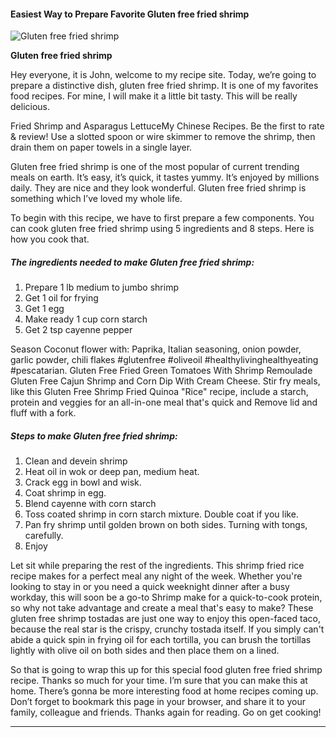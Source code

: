             

#### Easiest Way to Prepare Favorite Gluten free fried shrimp

![Gluten free fried shrimp](https://img-global.cpcdn.com/recipes/4914975077302272/751x532cq70/gluten-free-fried-shrimp-recipe-main-photo.jpg)

**Gluten free fried shrimp**

Hey everyone, it is John, welcome to my recipe site. Today, we’re going to prepare a distinctive dish, gluten free fried shrimp. It is one of my favorites food recipes. For mine, I will make it a little bit tasty. This will be really delicious.

Fried Shrimp and Asparagus LettuceMy Chinese Recipes. Be the first to rate & review! Use a slotted spoon or wire skimmer to remove the shrimp, then drain them on paper towels in a single layer.

Gluten free fried shrimp is one of the most popular of current trending meals on earth. It’s easy, it’s quick, it tastes yummy. It’s enjoyed by millions daily. They are nice and they look wonderful. Gluten free fried shrimp is something which I’ve loved my whole life.

To begin with this recipe, we have to first prepare a few components. You can cook gluten free fried shrimp using 5 ingredients and 8 steps. Here is how you cook that.

##### The ingredients needed to make Gluten free fried shrimp:

1.  Prepare 1 lb medium to jumbo shrimp
2.  Get 1 oil for frying
3.  Get 1 egg
4.  Make ready 1 cup corn starch
5.  Get 2 tsp cayenne pepper

Season Coconut flower with: Paprika, Italian seasoning, onion powder, garlic powder, chili flakes #glutenfree #oliveoil #healthylivinghealthyeating #pescatarian. Gluten Free Fried Green Tomatoes With Shrimp Remoulade Gluten Free Cajun Shrimp and Corn Dip With Cream Cheese. Stir fry meals, like this Gluten Free Shrimp Fried Quinoa "Rice" recipe, include a starch, protein and veggies for an all-in-one meal that's quick and Remove lid and fluff with a fork.

##### Steps to make Gluten free fried shrimp:

1.  Clean and devein shrimp
2.  Heat oil in wok or deep pan, medium heat.
3.  Crack egg in bowl and wisk.
4.  Coat shrimp in egg.
5.  Blend cayenne with corn starch
6.  Toss coated shrimp in corn starch mixture. Double coat if you like.
7.  Pan fry shrimp until golden brown on both sides. Turning with tongs, carefully.
8.  Enjoy

Let sit while preparing the rest of the ingredients. This shrimp fried rice recipe makes for a perfect meal any night of the week. Whether you're looking to stay in or you need a quick weeknight dinner after a busy workday, this will soon be a go-to Shrimp make for a quick-to-cook protein, so why not take advantage and create a meal that's easy to make? These gluten free shrimp tostadas are just one way to enjoy this open-faced taco, because the real star is the crispy, crunchy tostada itself. If you simply can't abide a quick spin in frying oil for each tortilla, you can brush the tortillas lightly with olive oil on both sides and then place them on a lined.

So that is going to wrap this up for this special food gluten free fried shrimp recipe. Thanks so much for your time. I’m sure that you can make this at home. There’s gonna be more interesting food at home recipes coming up. Don’t forget to bookmark this page in your browser, and share it to your family, colleague and friends. Thanks again for reading. Go on get cooking!

* * *